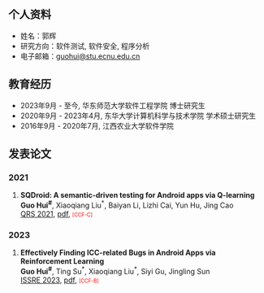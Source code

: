 <div align="center">
    <!-- <img src=./images/gh.jpg width=25%/> -->
</div>

## 个人资料
- 姓名：郭辉
- 研究方向：软件测试, 软件安全, 程序分析
- 电子邮箱：guohui@stu.ecnu.edu.cn

## 教育经历
* 2023年9月 - 至今, 华东师范大学软件工程学院 博士研究生
* 2020年9月 - 2023年4月, 东华大学计算机科学与技术学院 学术硕士研究生
* 2016年9月 - 2020年7月, 江西农业大学软件学院

## 发表论文
### 2021
<ol>
    <li>
        <strong>SQDroid: A semantic-driven testing for Android apps via Q-learning</strong><br>
        <b>Guo Hui<sup>#</sup></b>, Xiaoqiang Liu<sup>*</sup>, Baiyan Li, Lizhi Cai, Yun Hu, Jing Cao <br>
        <a href="https://qrs21.techconf.org">QRS 2021</a>, <a href="https://guohui404.github.io/pdf/SQDroid.pdf">pdf</a>, <font color="red" ,="" size="1">[CCF-C]</font>
    </li>
</ol>

### 2023
<ol>
    <li>
        <strong>Effectively Finding ICC-related Bugs in Android Apps via Reinforcement Learning</strong><br>
        <b>Guo Hui<sup>#</sup></b>, Ting Su<sup>*</sup>, Xiaoqiang Liu<sup>*</sup>, Siyi Gu, Jingling Sun <br>
        <a href="https://qrs21.techconf.org">ISSRE 2023</a>, <a href="https://guohui404.github.io/pdf/ICCDroid.pdf">pdf</a>, <font color="red" ,="" size="1">[CCF-B]</font>
    </li>
</ol>